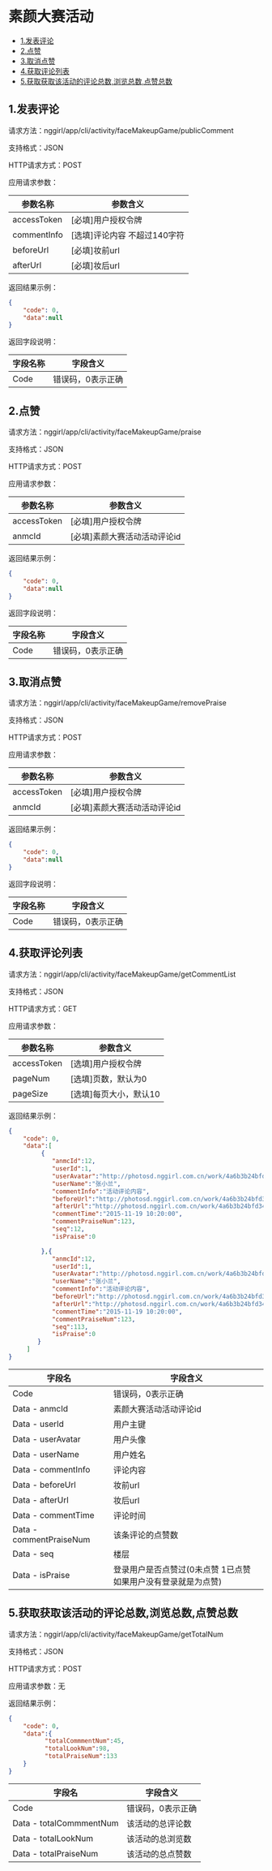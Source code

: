 # 素颜大赛活动

* [1.发表评论](#1)
* [2.点赞](#2)
* [3.取消点赞](#3)
* [4.获取评论列表](#4)
* [5.获取获取该活动的评论总数,浏览总数,点赞总数](#5)


<h2 id="1">1.发表评论</h2>

请求方法：nggirl/app/cli/activity/faceMakeupGame/publicComment

支持格式：JSON

HTTP请求方式：POST

应用请求参数：

|参数名称|参数含义|
|---|---|
|accessToken|[必填]用户授权令牌|
|commentInfo|[选填]评论内容 不超过140字符|
|beforeUrl |[必填]妆前url|
|afterUrl|[必填]妆后url|

返回结果示例：

```json
{
    "code": 0,
    "data":null
}
```

返回字段说明：

|字段名称|字段含义
|---|---|
|Code	|错误码，0表示正确


<h2 id="2">2.点赞</h2>

请求方法：nggirl/app/cli/activity/faceMakeupGame/praise

支持格式：JSON

HTTP请求方式：POST

应用请求参数：

|参数名称|参数含义|
|---|---|
|accessToken|[必填]用户授权令牌|
|anmcId|[必填]素颜大赛活动活动评论id|


返回结果示例：

```json
{
    "code": 0,
    "data":null
}
```

返回字段说明：

|字段名称|字段含义
|---|---|
|Code	|错误码，0表示正确



<h2 id="3">3.取消点赞</h2>

请求方法：nggirl/app/cli/activity/faceMakeupGame/removePraise

支持格式：JSON

HTTP请求方式：POST

应用请求参数：

|参数名称|参数含义|
|---|---|
|accessToken|[必填]用户授权令牌|
|anmcId|[必填]素颜大赛活动活动评论id|


返回结果示例：

```json
{
    "code": 0,
    "data":null
}
```

返回字段说明：

|字段名称|字段含义
|---|---|
|Code	|错误码，0表示正确



<h2 id="4">4.获取评论列表</h2>

请求方法：nggirl/app/cli/activity/faceMakeupGame/getCommentList

支持格式：JSON

HTTP请求方式：GET

应用请求参数：

|参数名称|参数含义|
|---|---|
|accessToken|[选填]用户授权令牌|
|pageNum|[选填]页数，默认为0|
|pageSize|[选填]每页大小，默认10|


返回结果示例：

```json
{
    "code": 0,
    "data":[
         {
			"anmcId":12,
            "userId":1,
            "userAvatar":"http://photosd.nggirl.com.cn/work/4a6b3b24bfd3420aa2a5a0885ba19652.png",
            "userName":"张小兰",
            "commentInfo":"活动评论内容",
			"beforeUrl":"http://photosd.nggirl.com.cn/work/4a6b3b24bfd3420aa2a5a0885ba19652.png",
			"afterUrl":"http://photosd.nggirl.com.cn/work/4a6b3b24bfd3420aa2a5a0885ba19652.png",
            "commentTime":"2015-11-19 10:20:00",
			"commentPraiseNum":123,
			"seq":12,
			"isPraise":0

         },{
			"anmcId":12,
            "userId":1,
            "userAvatar":"http://photosd.nggirl.com.cn/work/4a6b3b24bfd3420aa2a5a0885ba19652.png",
            "userName":"张小兰",
            "commentInfo":"活动评论内容",
			"beforeUrl":"http://photosd.nggirl.com.cn/work/4a6b3b24bfd3420aa2a5a0885ba19652.png",
			"afterUrl":"http://photosd.nggirl.com.cn/work/4a6b3b24bfd3420aa2a5a0885ba19652.png",
            "commentTime":"2015-11-19 10:20:00",
			"commentPraiseNum":123,
            "seq":113,
			"isPraise":0
        }
     ]
}
```

|字段名|字段含义|
|---|---|
|Code	|错误码，0表示正确|
|Data - anmcId|素颜大赛活动活动评论id|
|Data - userId|用户主键|
|Data - userAvatar|用户头像|
|Data - userName|用户姓名|
|Data - commentInfo|评论内容|
|Data - beforeUrl|妆前url|
|Data - afterUrl|妆后url|
|Data - commentTime|评论时间|
|Data - commentPraiseNum|该条评论的点赞数|
|Data - seq|楼层|
|Data - isPraise|登录用户是否点赞过(0未点赞 1已点赞  如果用户没有登录就是为点赞)|



<h2 id="5">5.获取获取该活动的评论总数,浏览总数,点赞总数</h2>

请求方法：nggirl/app/cli/activity/faceMakeupGame/getTotalNum

支持格式：JSON

HTTP请求方式：POST

应用请求参数：无




返回结果示例：

```json
{
    "code": 0,
    "data":{
          "totalCommmentNum":45,
          "totalLookNum":98,
          "totalPraiseNum":133
    }
}
```

|字段名|字段含义|
|---|---|
|Code	|错误码，0表示正确|
|Data - totalCommmentNum|该活动的总评论数|
|Data - totalLookNum|该活动的总浏览数|
|Data - totalPraiseNum|该活动的总点赞数|

